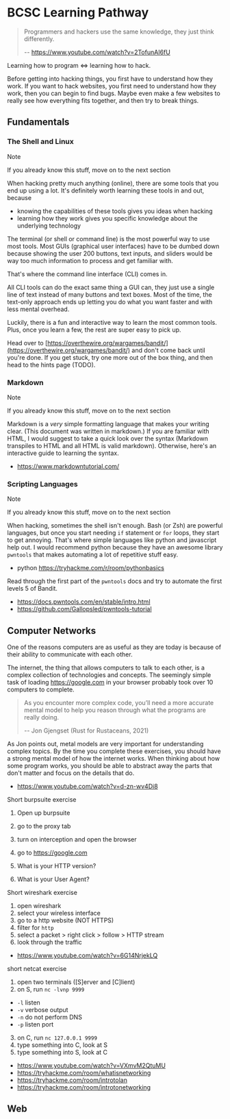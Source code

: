 <!-- @format -->

# BCSC Learning Pathway

> Programmers and hackers use the same knowledge, they just think differently.
>
> -- https://www.youtube.com/watch?v=2TofunAI6fU

Learning how to program $\iff$ learning how to hack.

Before getting into hacking things, you first have to understand how they work.
If you want to hack websites, you first need to understand how they work, then you can begin to find bugs.
Maybe even make a few websites to really see how everything fits together, and then try to break things.

## Fundamentals

### The Shell and Linux

<!-- [!NOTE] syntax -->
<!-- https://github.com/orgs/community/discussions/16925 -->
> [!NOTE]
> If you already know this stuff, move on to the next section

When hacking pretty much anything (online), there are some tools that you end up using a lot.
It's definitely worth learning these tools in and out, because

- knowing the capabilities of these tools gives you ideas when hacking
- learning how they work gives you specific knowledge about the underlying technology

The terminal (or shell or command line) is the most powerful way to use most tools.
Most GUIs (graphical user interfaces) have to be dumbed down because showing the user 200 buttons, text inputs, and sliders would be way too much information to process and get familiar with.

That's where the command line interface (CLI) comes in.

All CLI tools can do the exact same thing a GUI can, they just use a single line of text instead of many buttons and text boxes.
Most of the time, the text-only approach ends up letting you do what you want faster and with less mental overhead.

Luckily, there is a fun and interactive way to learn the most common tools. Plus, once you learn a few, the rest are super easy to pick up.

Head over to [https://overthewire.org/wargames/bandit/](https://overthewire.org/wargames/bandit/) and don't come back until you're done. If you get stuck, try one more out of the box thing, and then head to the hints page (TODO).

### Markdown

> [!NOTE]
> If you already know this stuff, move on to the next section

Markdown is a _very_ simple formatting language that makes your writing clear. (This document was written in markdown.) If you are familiar with HTML, I would suggest to take a quick look over the syntax (Markdown transpiles to HTML and all HTML is valid markdown). Otherwise, here's an interactive guide to learning the syntax.

- https://www.markdowntutorial.com/

### Scripting Languages

> [!NOTE]
> If you already know this stuff, move on to the next section

When hacking, sometimes the shell isn't enough. Bash (or Zsh) are powerful languages, but once you start needing `if` statement or `for` loops, they start to get annoying. That's where simple languages like python and javascript help out. I would recommend python because they have an awesome library `pwntools` that makes automating a lot of repetitive stuff easy.

- python https://tryhackme.com/r/room/pythonbasics

Read through the first part of the `pwntools` docs and try to automate the first levels 5 of Bandit.

- https://docs.pwntools.com/en/stable/intro.html
- https://github.com/Gallopsled/pwntools-tutorial

## Computer Networks

One of the reasons computers are as useful as they are today is because of their ability to communicate with each other.

The internet, the thing that allows computers to talk to each other, is a complex collection of technologies and concepts. The seemingly simple task of loading <https://google.com> in your browser probably took over 10 computers to complete.

> As you encounter more complex code, you’ll need a more accurate mental model to help you reason through what the programs are really doing.
>
> -- Jon Gjengset (Rust for Rustaceans, 2021)
<!-- rust mentioned !!! -->

As Jon points out, metal models are very important for understanding complex topics. By the time you complete these exercises, you should have a strong mental model of how the internet works. When thinking about how some program works, you should be able to abstract away the parts that don't matter and focus on the details that do.

- https://www.youtube.com/watch?v=d-zn-wv4Di8

Short burpsuite exercise

1. Open up burpsuite
2. go to the proxy tab
3. turn on interception and open the browser
4. go to <https://google.com>

5. What is your HTTP version?
6. What is your User Agent?

Short wireshark exercise

1. open wireshark
2. select your wireless interface
3. go to a http website (NOT HTTPS)
4. filter for `http`
5. select a packet > right click > follow > HTTP stream
6. look through the traffic

- https://www.youtube.com/watch?v=6G14NrjekLQ

short netcat exercise

1. open two terminals ([S]erver and [C]lient)
2. on S, run `nc -lvnp 9999`
  - `-l` listen
  - `-v` verbose output
  - `-n` do not perform DNS
  - `-p` listen port
3. on C, run `nc 127.0.0.1 9999`
4. type something into C, look at S
5. type something into S, look at C

- https://www.youtube.com/watch?v=VXmvM2QtuMU
- https://tryhackme.com/room/whatisnetworking
- https://tryhackme.com/room/introtolan
- https://tryhackme.com/room/introtonetworking

## Web

<!-- at the end, should be able to explain -->
<!--  - what happens when you type https://google.com into your browser? How does the response get to you? -->
<!--    - DNS -->
<!--    - client-server model -->
<!--    - http requests -->
<!--    - TCP/IP -->
<!--    - routing -->
<!---->
<!-- projects -->
<!--  - sockets in C -->
<!--  - [x] simple http server and client -->
<!--  - [x] port scanner -->
<!--  - network topology mapper -->
<!--  - http framework -->
<!---->
<!---->
<!-- ### Computer Architecture -->
<!---->
<!-- - how does code get executed on your computer -->
<!---->
<!---->
<!-- ## Essential tools / skills -->
<!---->
<!-- - nmap https://tryhackme.com/room/furthernmap -->
<!-- - url fuzzing -->
<!-- - uploading / downloading fills -->
<!-- - spawning reverse shells -->
<!-- - burb / zap -->
<!-- - -->
<!---->
<!-- ## Other -->
<!---->
<!-- - tmux https://tryhackme.com/room/tmuxremux -->
<!-- - (neo)vim ... -->
<!---->
<!---->
<!-- --- -->
<!---->
<!-- Beginner CTFs: -->
<!-- https://tryhackme.com/room/easyctf -->
<!-- https://tryhackme.com/room/rrootme -->
<!-- https://tryhackme.com/room/basicpentestingjt -->
<!---->
<!-- Beginner Educational Rooms: -->
<!-- https://tryhackme.com/room/furthernmap -->
<!-- https://tryhackme.com/room/burpsuitebasics -->
<!-- https://tryhackme.com/room/metasploitintro -->
<!---->
<!-- --- -->
<!---->
<!-- # Tomghost -->
<!---->
<!-- ## What you should know -->
<!---->
<!-- - bash -->
<!-- - nmap -->
<!-- - dirb / dirbuster / gobuster / feroxbuster -->
<!-- - ssh -->
<!-- - john / hashcat / hydra -->
<!-- - linpeas -->
<!-- - https://gtfobins.github.io/gtfobins/zip/ -->
<!-- - https://lolbas-project.github.io/ -->
<!---->
<!-- - CVEs -->
<!-- - exploit db -->
<!-- - how to find POCs for CVEs / exploits OR metasploit -->
<!---->
<!-- ## What you should be able to learn on the fly -->
<!---->
<!-- - pgp / gpg -->
<!-- - java web application architecture -->
<!-- - understand the exploit a bit -->
<!---->
<!-- ## Actual knowledge -->
<!---->
<!-- ... -->
<!---->
<!-- # Binary Exploitation -->
<!---->
<!-- -  gdb, valgrind, and objdump -->
<!---->
<!-- --- -->
<!---->
<!-- - https://learn.cantrill.io/ -->
